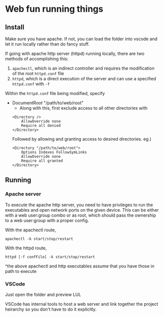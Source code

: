 # Web fun running things

## Install
Make sure you have apache. If not, you can load the folder into vscode
and let it run locally rather than do fancy stuff.

If going with apache http server (httpd) running locally, there are two methods
of accomplishing this:

1. ``apachectl``, which is an indirect controller and requires the modification of the root ``httpd.conf`` file
2. ``httpd``, which is a direct execution of the server and can use a specified ``httpd.conf`` with ``-f``

Within the ``httpd.conf`` file being modified, specify
* DocumentRoot "/path/to/web/root"
    * Along with this, first exclude access to all other directories with 
    ```
    <Directory />
        AllowOverride none
        Require all denied
    </Directory>
    ```
    Followed by allowing and granting access to desired directories. eg.)
    ```
    <Directory "/path/to/web/root">
        Options Indexes FollowSymLinks
        AllowOverride none
        Require all granted
    </Directory>
    ```

## Running
### Apache server
To execute the apache http server, you need to have privileges to run the executables and
open network ports on the given device. This can be either with a web user:group
combo or as root, which should pass the ownership to a web user:group with a proper config.

With the apachectl route,
```
apachectl -k start/stop/restart
```

With the httpd route,
```
httpd [-f confFile] -k start/stop/restart
```

^the above apachectl and http executables assume that you have those in path 
to execute

### VSCode
Just open the folder and preview LUL

VSCode has internal tools to host a web server and link together the project
heirarchy so you don't have to do it explicitly.
